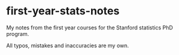 # first-year-stats-notes
My notes from the first year courses for the Stanford statistics PhD program.

All typos, mistakes and inaccuracies are my own.
